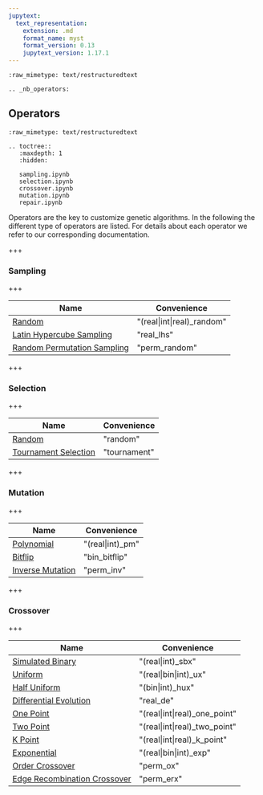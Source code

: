 ```yaml
---
jupytext:
  text_representation:
    extension: .md
    format_name: myst
    format_version: 0.13
    jupytext_version: 1.17.1
---
```


```{raw-cell}
:raw_mimetype: text/restructuredtext

.. _nb_operators:
```

## Operators

```{raw-cell}
:raw_mimetype: text/restructuredtext

.. toctree::
   :maxdepth: 1
   :hidden:

   sampling.ipynb
   selection.ipynb
   crossover.ipynb
   mutation.ipynb
   repair.ipynb
```



Operators are the key to customize genetic algorithms. In the following the different type of operators are listed. For details about each operator we refer to our corresponding documentation.

+++

### Sampling

+++

|Name|Convenience|
|---|---|
|[Random](sampling.ipynb)|"(real\|int\|real)_random"|
|[Latin Hypercube Sampling](sampling.ipynb)|"real_lhs"|
|[Random Permutation Sampling](sampling.ipynb)|"perm_random"|

+++

### Selection

+++

|Name|Convenience|
|---|---|
|[Random](selection.ipynb)|"random"|
|[Tournament Selection](selection.ipynb)|"tournament"|

+++

### Mutation

+++

|Name|Convenience|
|---|---|
|[Polynomial](mutation.ipynb)|"(real\|int)_pm"|
|[Bitflip](mutation.ipynb)|"bin_bitflip"|
|[Inverse Mutation](mutation.ipynb)|"perm_inv"|

+++

### Crossover

+++

|Name|Convenience|
|---|---|
|[Simulated Binary](crossover.ipynb)|"(real\|int)_sbx"|
|[Uniform](crossover.ipynb)|"(real\|bin\|int)_ux"|
|[Half Uniform](crossover.ipynb)|"(bin\|int)_hux"|
|[Differential Evolution](crossover.ipynb)|"real_de"|
|[One Point](crossover.ipynb)|"(real\|int\|real)_one_point"|
|[Two Point](crossover.ipynb)|"(real\|int\|real)_two_point"|
|[K Point](crossover.ipynb)|"(real\|int\|real)_k_point"|
|[Exponential](crossover.ipynb)|"(real\|bin\|int)_exp"|
|[Order Crossover](crossover.ipynb)|"perm_ox"|
|[Edge Recombination Crossover](crossover.ipynb)|"perm_erx"|
